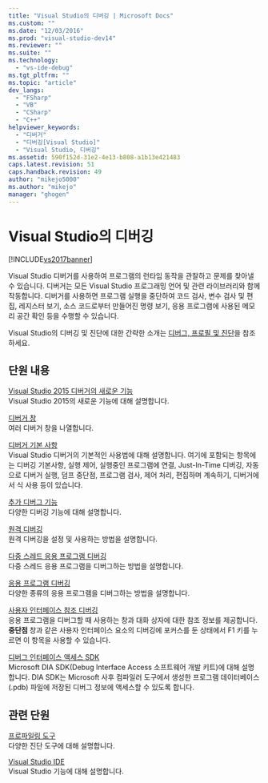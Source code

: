 ```yaml
---
title: "Visual Studio의 디버깅 | Microsoft Docs"
ms.custom: ""
ms.date: "12/03/2016"
ms.prod: "visual-studio-dev14"
ms.reviewer: ""
ms.suite: ""
ms.technology: 
  - "vs-ide-debug"
ms.tgt_pltfrm: ""
ms.topic: "article"
dev_langs: 
  - "FSharp"
  - "VB"
  - "CSharp"
  - "C++"
helpviewer_keywords: 
  - "디버거"
  - "디버깅[Visual Studio]"
  - "Visual Studio, 디버깅"
ms.assetid: 590f152d-31e2-4e13-b808-a1b13e421483
caps.latest.revision: 51
caps.handback.revision: 49
author: "mikejo5000"
ms.author: "mikejo"
manager: "ghogen"
---
```

# Visual Studio의 디버깅
[!INCLUDE[vs2017banner](../code-quality/includes/vs2017banner.md)]

Visual Studio 디버거를 사용하여 프로그램의 런타임 동작을 관찰하고 문제를 찾아낼 수 있습니다. 디버거는 모든 Visual Studio 프로그래밍 언어 및 관련 라이브러리와 함께 작동합니다. 디버거를 사용하면 프로그램 실행을 중단하여 코드 검사, 변수 검사 및 편집, 레지스터 보기, 소스 코드로부터 만들어진 명령 보기, 응용 프로그램에 사용된 메모리 공간 확인 등을 수행할 수 있습니다.  
  
 Visual Studio의 디버깅 및 진단에 대한 간략한 소개는 [디버그, 프로필 및 진단](https://www.visualstudio.com/features/debugging-and-diagnostics-vs)을 참조하세요.  
  
## 단원 내용  
 [Visual Studio 2015 디버거의 새로운 기능](../debugger/what’s-new-for-the-debugger-in-visual-studio-2015.md)  
 Visual Studio 2015의 새로운 기능에 대해 설명합니다.  
  
 [디버거 창](../debugger/debugger-windows.md)  
 여러 디버거 창을 나열합니다.  
  
 [디버거 기본 사항](../debugger/debugger-basics.md)  
 Visual Studio 디버거의 기본적인 사용법에 대해 설명합니다. 여기에 포함되는 항목에는 디버깅 기본사항, 실행 제어, 실행중인 프로그램에 연결, Just\-In\-Time 디버깅, 자동으로 디버거 실행, 덤프 중단점, 프로그램 검사, 제어 처리, 편집하며 계속하기, 디버거에서 식 사용 등이 있습니다.  
  
 [추가 디버그 기능](../debugger/more-debugging-features.md)  
 다양한 디버깅 기능에 대해 설명합니다.  
  
 [원격 디버깅](../debugger/remote-debugging.md)  
 원격 디버깅을 설정 및 사용하는 방법을 설명합니다.  
  
 [다중 스레드 응용 프로그램 디버깅](../debugger/debug-multithreaded-applications-in-visual-studio.md)  
 다중 스레드 응용 프로그램을 디버그하는 방법을 설명합니다.  
  
 [응용 프로그램 디버깅](../debugger/debugging-applications.md)  
 다양한 종류의 응용 프로그램을 디버그하는 방법을 설명합니다.  
  
 [사용자 인터페이스 참조 디버깅](../debugger/debugging-user-interface-reference.md)  
 응용 프로그램을 디버그할 때 사용하는 창과 대화 상자에 대한 참조 정보를 제공합니다.**중단점** 창과 같은 사용자 인터페이스 요소의 디버깅에 포커스를 둔 상태에서 F1 키를 누르면 이 항목을 사용할 수 있습니다.  
  
 [디버그 인터페이스 액세스 SDK](../debugger/debug-interface-access/debug-interface-access-sdk.md)  
 Microsoft DIA SDK\(Debug Interface Access 소프트웨어 개발 키트\)에 대해 설명합니다. DIA SDK는 Microsoft 사후 컴파일러 도구에서 생성한 프로그램 데이터베이스\(.pdb\) 파일에 저장된 디버그 정보에 액세스할 수 있도록 합니다.  
  
## 관련 단원  
 [프로파일링 도구](../profiling/profiling-tools.md)  
 다양한 진단 도구에 대해 설명합니다.  
  
 [Visual Studio IDE](../ide/visual-studio-ide.md)  
 Visual Studio 기능에 대해 설명합니다.